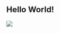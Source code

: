 <p align="center">
  <h2 text-align="center">Hello World!</h2>
  <a href="https://github.com/git-huunhan/">
    <img src="https://github-contribution-stats.vercel.app/api/?username=git-huunhan" />
  </a>
</p>
<!--
**git-huunhan/git-huunhan** is a ✨ _special_ ✨ repository because its `README.md` (this file) appears on your GitHub profile.

Here are some ideas to get you started:

- 🔭 I’m currently working on ...
- 🌱 I’m currently learning ...
- 👯 I’m looking to collaborate on ...
- 🤔 I’m looking for help with ...
- 💬 Ask me about ...
- 📫 How to reach me: ...
- 😄 Pronouns: ...
- ⚡ Fun fact: ...
-->

